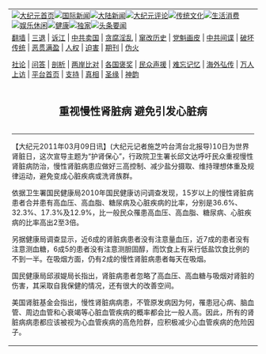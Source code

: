 <a name="1" id="1" target="_blank"></a><span id="1"></span>
<table align=center border="0"><tr><td colspan="2" VALIGN=TOP><a href="https://github.com/19920513/djy/blob/master/gb/nf1351518.md#1"><img src="https://raw.githubusercontent.com/19920513/www/master/t/djy/1.jpg" title="大纪元首页" alt="大纪元首页"></a><a href="https://github.com/19920513/djy/blob/master/gb/n24hr.md#1"><img src="https://raw.githubusercontent.com/19920513/www/master/t/djy/3.jpg" title="国际新闻" alt="国际新闻"></a><a href="https://github.com/19920513/djy/blob/master/gb/nsc413.md#1"><img src="https://raw.githubusercontent.com/19920513/www/master/t/djy/4.jpg" title="大陆新闻" alt="大陆新闻"></a><a href="https://github.com/19920513/djy/blob/master/gb/news392.md#1"><img src="https://raw.githubusercontent.com/19920513/www/master/t/djy/5.jpg" title="大纪元评论" alt="大纪元评论"></a><a href="https://github.com/19920513/djy/blob/master/gb/news2007.md#1"><img src="https://raw.githubusercontent.com/19920513/www/master/t/djy/6.jpg" title="传统文化" alt="传统文化"></a><a href="https://github.com/19920513/djy/blob/master/gb/news2008.md#1"><img src="https://raw.githubusercontent.com/19920513/www/master/t/djy/7.jpg" title="生活消费" alt="生活消费"></a><a href="https://github.com/19920513/djy/blob/master/gb/ncyule.md#1"><img src="https://raw.githubusercontent.com/19920513/www/master/t/djy/8.jpg" title="娱乐休闲" alt="娱乐休闲"></a><a href="https://github.com/19920513/djy/blob/master/gb/nsc1002.md#1"><img src="https://raw.githubusercontent.com/19920513/www/master/t/djy/9.jpg" title="健康" alt="健康"></a><a href="https://github.com/19920513/djy/blob/master/gb/nf6092.md#1"><img src="https://raw.githubusercontent.com/19920513/www/master/t/djy/10a.jpg" title="独家" alt="独家"></a><a href="https://github.com/19920513/djy/blob/master/gb/nf4514.md#1"><img src="https://raw.githubusercontent.com/19920513/www/master/t/djy/12a.jpg" title="头条要闻" alt="头条要闻"></a></td></tr>
<tr><td colspan="2" VALIGN=TOP><a target="_blank" href="https://github.com/19920513/www/blob/master/README.md?zsrh#1">翻墙</a> | <a target="_blank" href="https://github.com/19920513/djy/blob/master/gb/nf5657.md#1">三退</a> | <a target="_blank" href="https://github.com/19920513/djy/blob/master/gb/nf6124.md#1">诉江</a> | <a target="_blank" href="https://github.com/19920513/djy/blob/master/gb/nf1176117.md#1">中共卖国</a> | <a target="_blank" href="https://github.com/19920513/djy/blob/master/gb/nf5773.md#1">贪腐淫乱</a> | <a target="_blank" href="https://github.com/19920513/djy/blob/master/gb/nf1176115.md#1">窜改历史</a> | <a target="_blank" href="https://github.com/19920513/djy/blob/master/gb/nf1176107.md#1">党魁画皮</a> | <a target="_blank" href="https://github.com/19920513/djy/blob/master/gb/nf1320400.md#1">中共间谍</a> | <a target="_blank" href="https://github.com/19920513/djy/blob/master/gb/nf1176114.md#1">破坏传统</a> | <a target="_blank" href="https://github.com/19920513/ntdtv/blob/master/gb/prog447_1.md#1">恶贯满盈</a> | <a target="_blank" href="https://github.com/19920513/djy/blob/master/gb/ncid278.md#1">人权</a> | <a target="_blank" href="https://github.com/19920513/djy/blob/master/gb/nf1176111.md#1">迫害</a> | <a target="_blank" href="https://gitlab.com/szzdlab/mh-qikan/blob/master/README.md#1">期刊</a> | <a target="_blank" href="https://github.com/19920513/djy/blob/master/gb/nf5562.md#1">伪火</a></p><p><a target="_blank" href="https://github.com/19920513/djy/blob/master/gb/9p.md#1">社论</a> | <a target="_blank" href="https://github.com/19920513/djy/blob/master/gb/nf4378.md#1">问答</a> | <a target="_blank" href="https://github.com/19920513/djy/blob/master/gb/nf5792.md#1">剖析</a> | <a target="_blank" href="https://github.com/19920513/djy/blob/master/gb/nf5735.md#1">两岸比对</a> | <a target="_blank" href="https://github.com/19920513/djy/blob/master/gb/nf6119.md#1">各国褒奖</a> | <a target="_blank" href="https://github.com/19920513/djy/blob/master/gb/nf6120.md#1">民众声援</a> | <a target="_blank" href="https://github.com/19920513/djy/blob/master/gb/nf1188594.md#1">难忘记忆</a> | <a target="_blank" href="https://github.com/19920513/djy/blob/master/gb/nf3180.md#1">海外弘传</a> | <a target="_blank" href="https://github.com/19920513/djy/blob/master/gb/nf5410.md#1">万人上访</a> | <a target="_blank" href="https://github.com/19920513/www/blob/master/README.md?zsrh#1">平台首页</a> | <a target="_blank" href="https://github.com/19920513/djy/blob/master/gb/nf4386.md#1">支持</a> | <a target="_blank" href="https://github.com/19920513/djy/blob/master/gb/nf4389.md#1">真相</a> | <a target="_blank" href="https://github.com/19920513/djy/blob/master/gb/nf5790.md#1">圣缘</a> | <a target="_blank" href="https://github.com/19920513/djy/blob/master/gb/nf4786.md#1">神韵</a></td></tr>
<tr><td VALIGN=TOP width="626"><h2 align=center>重视慢性肾脏病 避免引发心脏病</h2>

<h6></h6>
<hr>
<p>【大纪元2011年03月09日讯】(大纪元记者施芝吟台湾台北报导)10日为世界肾脏日，这次宣导主题为“护肾保心”，行政院卫生署长邱文达呼吁民众重视<ahref="https://github.com/19920513/djy/blob/master/gb/tag/%E6%85%A2%E6%80%A7%E8%82%BE%E8%84%8F%E7%97%85.md#1">慢性肾脏病</a>防治，慢性肾脏病患应做好三高控制、减少盐分摄取、维持理想体重及规律运动，避免变成心脏疾病或洗肾族群。</p>
<p>依据卫生署国民健康局2010年国民健康访问调查发现，15岁以上的<ahref="https://github.com/19920513/djy/blob/master/gb/tag/%E6%85%A2%E6%80%A7%E8%82%BE%E8%84%8F%E7%97%85.md#1">慢性肾脏病</a>患者合并患有高血压、高血脂、糖尿病及心脏疾病的比率，分别是36.6%、32.3%、17.3%及12.9%，比一般民众罹患高血压、高血脂、糖尿病、心脏疾病的比率高出2至3倍。</p>
<p>另据健康局调查显示，近6成的肾脏病患者没有注意量血压，近7成的患者没有注意测血糖，6成5的患者没有注意测胆固醇，而饮食上有采行低盐饮食比例的不到一半。在吸烟方面，仍有2成的慢性肾脏病患者每天在吸烟。</p>
<p>国民健康局邱淑媞局长指出，肾脏病患者忽略了高血压、高血糖与吸烟对肾脏的伤害，其采取自我保健的情况，还有很大的改善空间。</p>
<p>美国肾脏基金会指出，慢性肾脏病病患，不管原发病因为何，罹患冠心病、脑血管、周边血管和心衰竭等心脏血管疾病的概率都会比一般人高。因此，所有的肾脏病病患都应该被视为心血管疾病的高危险群，应积极减少心血管疾病的危险因子。<br /><html xmlns:o="urn:schemas-microsoft-com:office:office"xmlns:w="urn:schemas-microsoft-com:office:word"xmlns="http://www.w3.org/TR/REC-html40"><head><meta http-equiv=Content-Type content="text/html; charset=us-ascii"><meta name=ProgId content=Word.Document><meta name=Generator content="Microsoft Word 11"><meta name=Originator content="Microsoft Word 11"><link rel=File-List href="7532C2D.files/filelist.xml"><!--[if gte mso 9]><xml> <o:DocumentProperties><o:Author>safe</o:Author><o:Template>Normal</o:Template><o:Revision>1</o:Revision><o:TotalTime>0</o:TotalTime><o:Created>2011-03-09T12:36:00Z</o:Created><o:Pages>1</o:Pages><o:Words>42</o:Words><o:Characters>246</o:Characters><o:Lines>2</o:Lines><o:Paragraphs>1</o:Paragraphs><o:CharactersWithSpaces>287</o:CharactersWithSpaces><o:Version>11.8122</o:Version> </o:DocumentProperties></xml><![endif]--><!--[if gte mso 9]><xml> <w:WordDocument><w:View>Normal</w:View><w:Zoom>0</w:Zoom><w:SpellingState>Clean</w:SpellingState><w:GrammarState>Clean</w:GrammarState><w:PunctuationKerning/><w:DrawingGridHorizontalSpacing>6 pt</w:DrawingGridHorizontalSpacing><w:DisplayHorizontalDrawingGridEvery>0</w:DisplayHorizontalDrawingGridEvery><w:DisplayVerticalDrawingGridEvery>2</w:DisplayVerticalDrawingGridEvery><w:ValidateAgainstSchemas/><w:SaveIfXMLInvalid>false</w:SaveIfXMLInvalid><w:IgnoreMixedContent>false</w:IgnoreMixedContent><w:AlwaysShowPlaceholderText>false</w:AlwaysShowPlaceholderText><w:Compatibility> <w:SpaceForUL/> <w:BalanceSingleByteDoubleByteWidth/> <w:DoNotLeaveBackslashAlone/> <w:ULTrailSpace/> <w:DoNotExpandShiftReturn/> <w:AdjustLineHeightInTable/> <w:BreakWrappedTables/> <w:SnapToGridInCell/> <w:WrapTextWithPunct/> <w:UseAsianBreakRules/> <w:DontGrowAutofit/> <w:UseFELayout/></w:Compatibility><w:BrowserLevel>MicrosoftInternetExplorer4</w:BrowserLevel> </w:WordDocument></xml><![endif]--><!--[if gte mso 9]><xml> <w:LatentStyles DefLockedState="false" LatentStyleCount="156"> </w:LatentStyles></xml><![endif]--></p>
<style><!-- /* Font Definitions */ @font-face	{font-family:PMingLiU;	panose-1:2 2 3 0 0 0 0 0 0 0;	mso-font-alt:PMingLiU;	mso-font-charset:136;	mso-generic-font-family:roman;	mso-font-pitch:variable;	mso-font-signature:3 137232384 22 0 1048577 0;}@font-face	{font-family:Calibri;	mso-font-alt:Arial;	mso-font-charset:0;	mso-generic-font-family:swiss;	mso-font-pitch:variable;	mso-font-signature:-520092929 1073786111 9 0 415 0;}@font-face	{font-family:PMingLiU;	panose-1:2 2 3 0 0 0 0 0 0 0;	mso-font-charset:136;	mso-generic-font-family:roman;	mso-font-pitch:variable;	mso-font-signature:3 137232384 22 0 1048577 0;} /* Style Definitions */ p.MsoNormal, li.MsoNormal, div.MsoNormal	{mso-style-parent:"";	margin:0cm;	margin-bottom:.0001pt;	mso-pagination:none;	font-size:12.0pt;	mso-bidi-font-size:11.0pt;	font-family:Calibri;	mso-fareast-font-family:PMingLiU;	mso-bidi-font-family:"Times New Roman";	mso-font-kerning:1.0pt;}span.GramE	{mso-style-name:"";	mso-gram-e:yes;} /* Page Definitions */ @page	{mso-page-border-surround-header:no;	mso-page-border-surround-footer:no;}@page Section1	{size:595.3pt 841.9pt;	margin:31.2pt 1.0cm 1.0cm 1.0cm;	mso-header-margin:42.55pt;	mso-footer-margin:49.6pt;	mso-paper-source:0;	layout-grid:18.0pt;}div.Section1	{page:Section1;}--></style>
<p><!--[if gte mso 10]>

<style> /* Style Definitions */ table.MsoNormalTable	{mso-style-name:8868683C51676587;	mso-tstyle-rowband-size:0;	mso-tstyle-colband-size:0;	mso-style-noshow:yes;	mso-style-parent:"";	mso-padding-alt:0cm 5.4pt 0cm 5.4pt;	mso-para-margin:0cm;	mso-para-margin-bottom:.0001pt;	mso-pagination:widow-orphan;	font-size:10.0pt;	font-family:"Times New Roman";	mso-ansi-language:#0400;	mso-fareast-language:#0400;	mso-bidi-language:#0400;}</style>

<![endif]--></head><body lang=ZH-TW style='tab-interval:24.0pt;text-justify-trim:punctuation'></p>
<div class=Section1 style='layout-grid:18.0pt'>
<p class=MsoNormal><span lang=EN-US style='mso-bidi-font-size:12.0pt;font-family:"Times New Roman";mso-bidi-font-weight:bold'><o:p>&nbsp;</o:p></span></p>
<p class=MsoNormal><span lang=EN-US style='mso-bidi-font-size:12.0pt;font-family:"Times New Roman";mso-bidi-font-weight:bold'>15</span><spanstyle='mso-bidi-font-size:12.0pt;font-family:PMingLiU;mso-ascii-font-family:"Times New Roman";mso-bidi-font-weight:bold'>&#27506;&#20197;&#19978;</span><spanstyle='mso-bidi-font-size:12.0pt;font-family:PMingLiU;mso-ascii-font-family:"Times New Roman";mso-font-kerning:0pt'>&#32147;&#37291;&#35703;&#20154;&#21729;&#30906;&#23450;&#24739;&#26377;&#33102;&#33247;&#30149;</span><spanstyle='mso-bidi-font-size:12.0pt;font-family:PMingLiU;mso-ascii-font-family:"Times New Roman"'>&#32773;<span style='mso-bidi-font-weight:bold'>&#21450;&#19968;&#33324;&#27665;&#30526;<spanclass=GramE>&#32633;</span>&#24739;&#30142;&#30149;</span></span><spanstyle='mso-bidi-font-size:12.0pt;font-family:PMingLiU;mso-ascii-font-family:"Times New Roman";mso-font-kerning:0pt'>&#20043;&#24773;&#24418;</span><spanlang=EN-US style='mso-bidi-font-size:12.0pt;font-family:"Times New Roman";mso-font-kerning:0pt'><o:p></o:p></span></p>
<table class=MsoNormalTable border=0 cellspacing=0 cellpadding=0 width=607 style='width:455.2pt;margin-left:1.4pt;border-collapse:collapse;mso-padding-alt: 0cm 1.4pt 0cm 1.4pt'>
<tr style='mso-yfti-irow:0;mso-yfti-firstrow:yes;height:29.4pt'>
<td width=100 nowrap valign=bottom style='width:75.25pt;border:solid windowtext 1.0pt;mso-border-alt:solid windowtext .5pt;mso-border-top-alt:solid windowtext 1.0pt;padding:0cm 1.4pt 0cm 1.4pt;height:29.4pt'>
<p class=MsoNormal align=center style='text-align:center;mso-pagination:widow-orphan'><spanstyle='mso-bidi-font-size:12.0pt;font-family:PMingLiU;mso-ascii-font-family:"Times New Roman";mso-font-kerning:0pt'>&#12288;</span><span lang=EN-USstyle='mso-bidi-font-size:12.0pt;font-family:"Times New Roman";mso-font-kerning:0pt'><o:p></o:p></span></p>
</td>
<td width=27 nowrap valign=bottom style='width:19.95pt;border:solid windowtext 1.0pt;border-left:none;mso-border-left-alt:solid windowtext .5pt;mso-border-alt:solid windowtext .5pt;mso-border-top-alt:solid windowtext 1.0pt;padding:0cm 1.4pt 0cm 1.4pt;height:29.4pt'>
<p class=MsoNormal align=center style='text-align:center;mso-pagination:widow-orphan'><spanstyle='mso-bidi-font-size:12.0pt;font-family:PMingLiU;mso-ascii-font-family:"Times New Roman";mso-font-kerning:0pt'>&#12288;</span><span lang=EN-USstyle='mso-bidi-font-size:12.0pt;font-family:"Times New Roman";mso-font-kerning:0pt'><o:p></o:p></span></p>
</td>
<td width=96 nowrap colspan=2 style='width:72.0pt;border:solid windowtext 1.0pt;border-left:none;mso-border-left-alt:solid windowtext .5pt;mso-border-alt:solid windowtext .5pt;mso-border-top-alt:solid windowtext 1.0pt;padding:0cm 1.4pt 0cm 1.4pt;height:29.4pt'>
<p class=MsoNormal align=center style='text-align:center;mso-pagination:widow-orphan'><spanstyle='mso-bidi-font-size:12.0pt;font-family:PMingLiU;mso-ascii-font-family:"Times New Roman";mso-font-kerning:0pt'>&#39640;&#34880;&#22739;</span><spanlang=EN-US style='mso-bidi-font-size:12.0pt;font-family:"Times New Roman";mso-font-kerning:0pt'><o:p></o:p></span></p>
</td>
<td width=14 nowrap style='width:10.15pt;border:solid windowtext 1.0pt;border-left:none;mso-border-left-alt:solid windowtext .5pt;mso-border-alt:solid windowtext .5pt;mso-border-top-alt:solid windowtext 1.0pt;padding:0cm 1.4pt 0cm 1.4pt;height:29.4pt'>
<p class=MsoNormal style='mso-pagination:widow-orphan'><spanstyle='mso-bidi-font-size:12.0pt;font-family:PMingLiU;mso-ascii-font-family:"Times New Roman";mso-font-kerning:0pt'>&#12288;</span><span lang=EN-USstyle='mso-bidi-font-size:12.0pt;font-family:"Times New Roman";mso-font-kerning:0pt'><o:p></o:p></span></p>
</td>
<td width=106 nowrap colspan=2 style='width:79.85pt;border:solid windowtext 1.0pt;border-left:none;mso-border-left-alt:solid windowtext .5pt;mso-border-alt:solid windowtext .5pt;mso-border-top-alt:solid windowtext 1.0pt;padding:0cm 1.4pt 0cm 1.4pt;height:29.4pt'>
<p class=MsoNormal align=center style='text-align:center;mso-pagination:widow-orphan'><spanstyle='mso-bidi-font-size:12.0pt;font-family:PMingLiU;mso-ascii-font-family:"Times New Roman";mso-font-kerning:0pt'>&#31958;&#23615;&#30149;</span><spanlang=EN-US style='mso-bidi-font-size:12.0pt;font-family:"Times New Roman";mso-font-kerning:0pt'><o:p></o:p></span></p>
</td>
<td width=12 nowrap style='width:9.0pt;border:solid windowtext 1.0pt;border-left:none;mso-border-left-alt:solid windowtext .5pt;mso-border-alt:solid windowtext .5pt;mso-border-top-alt:solid windowtext 1.0pt;padding:0cm 1.4pt 0cm 1.4pt;height:29.4pt'>
<p class=MsoNormal style='mso-pagination:widow-orphan'><spanstyle='mso-bidi-font-size:12.0pt;font-family:PMingLiU;mso-ascii-font-family:"Times New Roman";mso-font-kerning:0pt'>&#12288;</span><span lang=EN-USstyle='mso-bidi-font-size:12.0pt;font-family:"Times New Roman";mso-font-kerning:0pt'><o:p></o:p></span></p>
</td>
<td width=115 nowrap colspan=2 style='width:86.2pt;border:solid windowtext 1.0pt;border-left:none;mso-border-left-alt:solid windowtext .5pt;mso-border-alt:solid windowtext .5pt;mso-border-top-alt:solid windowtext 1.0pt;padding:0cm 1.4pt 0cm 1.4pt;height:29.4pt'>
<p class=MsoNormal align=center style='text-align:center;mso-pagination:widow-orphan'><spanstyle='mso-bidi-font-size:12.0pt;font-family:PMingLiU;mso-ascii-font-family:"Times New Roman";mso-font-kerning:0pt'>&#39640;&#34880;&#33026;</span><spanlang=EN-US style='mso-bidi-font-size:12.0pt;font-family:"Times New Roman";mso-font-kerning:0pt'><o:p></o:p></span></p>
</td>
<td width=5 nowrap style='width:3.8pt;border:solid windowtext 1.0pt;border-left:none;mso-border-left-alt:solid windowtext .5pt;mso-border-alt:solid windowtext .5pt;mso-border-top-alt:solid windowtext 1.0pt;padding:0cm 1.4pt 0cm 1.4pt;height:29.4pt'>
<p class=MsoNormal style='mso-pagination:widow-orphan'><spanstyle='mso-bidi-font-size:12.0pt;font-family:PMingLiU;mso-ascii-font-family:"Times New Roman";mso-font-kerning:0pt'>&#12288;</span><span lang=EN-USstyle='mso-bidi-font-size:12.0pt;font-family:"Times New Roman";mso-font-kerning:0pt'><o:p></o:p></span></p>
</td>
<td width=132 nowrap colspan=2 style='width:99.0pt;border:solid windowtext 1.0pt;border-left:none;mso-border-left-alt:solid windowtext .5pt;mso-border-alt:solid windowtext .5pt;mso-border-top-alt:solid windowtext 1.0pt;padding:0cm 1.4pt 0cm 1.4pt;height:29.4pt'>
<p class=MsoNormal align=center style='text-align:center;mso-pagination:widow-orphan'><spanstyle='mso-bidi-font-size:12.0pt;font-family:PMingLiU;mso-ascii-font-family:"Times New Roman";mso-font-kerning:0pt'>&#24515;&#33247;&#30142;&#30149;</span><spanlang=EN-US style='mso-bidi-font-size:12.0pt;font-family:"Times New Roman";mso-font-kerning:0pt'><o:p></o:p></span></p>
</td>
</tr>
<tr style='mso-yfti-irow:1;height:25.4pt'>
<td width=100 nowrap style='width:75.25pt;border:solid windowtext 1.0pt;border-top:none;mso-border-top-alt:solid windowtext .5pt;mso-border-alt:solid windowtext .5pt;padding:0cm 1.4pt 0cm 1.4pt;height:25.4pt'>
<p class=MsoNormal style='mso-pagination:widow-orphan'><spanstyle='mso-bidi-font-size:12.0pt;font-family:PMingLiU;mso-ascii-font-family:"Times New Roman";mso-font-kerning:0pt'>&#12288;</span><span lang=EN-USstyle='mso-bidi-font-size:12.0pt;font-family:"Times New Roman";mso-font-kerning:0pt'><o:p></o:p></span></p>
</td>
<td width=27 nowrap valign=bottom style='width:19.95pt;border-top:none;border-left:none;border-bottom:solid windowtext 1.0pt;border-right:solid windowtext 1.0pt;mso-border-top-alt:solid windowtext .5pt;mso-border-left-alt:solid windowtext .5pt;mso-border-alt:solid windowtext .5pt;padding:0cm 1.4pt 0cm 1.4pt;height:25.4pt'>
<p class=MsoNormal align=center style='text-align:center;mso-pagination:widow-orphan'><spanstyle='mso-bidi-font-size:12.0pt;font-family:PMingLiU;mso-ascii-font-family:"Times New Roman";mso-font-kerning:0pt'>&#12288;</span><span lang=EN-USstyle='mso-bidi-font-size:12.0pt;font-family:"Times New Roman";mso-font-kerning:0pt'><o:p></o:p></span></p>
</td>
<td width=48 style='width:36.0pt;border-top:none;border-left:none;border-bottom:solid windowtext 1.0pt;border-right:solid windowtext 1.0pt;mso-border-top-alt:solid windowtext .5pt;mso-border-left-alt:solid windowtext .5pt;mso-border-alt:solid windowtext .5pt;padding:0cm 1.4pt 0cm 1.4pt;height:25.4pt'>
<p class=MsoNormal align=center style='text-align:center;mso-pagination:widow-orphan'><spanstyle='mso-bidi-font-size:12.0pt;font-family:PMingLiU;mso-ascii-font-family:"Times New Roman";mso-font-kerning:0pt'>&#27794;&#26377;</span><spanlang=EN-US style='mso-bidi-font-size:12.0pt;font-family:"Times New Roman";mso-font-kerning:0pt'> (%)<o:p></o:p></span></p>
</td>
<td width=48 style='width:36.0pt;border-top:none;border-left:none;border-bottom:solid windowtext 1.0pt;border-right:solid windowtext 1.0pt;mso-border-top-alt:solid windowtext .5pt;mso-border-left-alt:solid windowtext .5pt;mso-border-alt:solid windowtext .5pt;padding:0cm 1.4pt 0cm 1.4pt;height:25.4pt'>
<p class=MsoNormal align=center style='text-align:center;mso-pagination:widow-orphan'><spanstyle='mso-bidi-font-size:12.0pt;font-family:PMingLiU;mso-ascii-font-family:"Times New Roman";mso-font-kerning:0pt'>&#26377;</span><span lang=EN-USstyle='mso-bidi-font-size:12.0pt;font-family:"Times New Roman";mso-font-kerning:0pt'> (%)<o:p></o:p></span></p>
</td>
<td width=14 style='width:10.15pt;border-top:none;border-left:none;border-bottom:solid windowtext 1.0pt;border-right:solid windowtext 1.0pt;mso-border-top-alt:solid windowtext .5pt;mso-border-left-alt:solid windowtext .5pt;mso-border-alt:solid windowtext .5pt;padding:0cm 1.4pt 0cm 1.4pt;height:25.4pt'>
<p class=MsoNormal align=center style='text-align:center;mso-pagination:widow-orphan'><spanlang=EN-US style='mso-bidi-font-size:12.0pt;font-family:"Times New Roman";mso-font-kerning:0pt'><o:p>&nbsp;</o:p></span></p>
</td>
<td width=58 style='width:43.85pt;border-top:none;border-left:none;border-bottom:solid windowtext 1.0pt;border-right:solid windowtext 1.0pt;mso-border-top-alt:solid windowtext .5pt;mso-border-left-alt:solid windowtext .5pt;mso-border-alt:solid windowtext .5pt;padding:0cm 1.4pt 0cm 1.4pt;height:25.4pt'>
<p class=MsoNormal align=center style='text-align:center;mso-pagination:widow-orphan'><spanstyle='mso-bidi-font-size:12.0pt;font-family:PMingLiU;mso-ascii-font-family:"Times New Roman";mso-font-kerning:0pt'>&#27794;&#26377;</span><spanlang=EN-US style='mso-bidi-font-size:12.0pt;font-family:"Times New Roman";mso-font-kerning:0pt'> (%)<o:p></o:p></span></p>
</td>
<td width=48 style='width:36.0pt;border-top:none;border-left:none;border-bottom:solid windowtext 1.0pt;border-right:solid windowtext 1.0pt;mso-border-top-alt:solid windowtext .5pt;mso-border-left-alt:solid windowtext .5pt;mso-border-alt:solid windowtext .5pt;padding:0cm 1.4pt 0cm 1.4pt;height:25.4pt'>
<p class=MsoNormal align=center style='text-align:center;mso-pagination:widow-orphan'><spanstyle='mso-bidi-font-size:12.0pt;font-family:PMingLiU;mso-ascii-font-family:"Times New Roman";mso-font-kerning:0pt'>&#26377;</span><span lang=EN-USstyle='mso-bidi-font-size:12.0pt;font-family:"Times New Roman";mso-font-kerning:0pt'> (%)<o:p></o:p></span></p>
</td>
<td width=12 nowrap style='width:9.0pt;border:none;border-right:solid windowtext 1.0pt;mso-border-top-alt:solid windowtext .5pt;mso-border-left-alt:solid windowtext .5pt;mso-border-top-alt:solid windowtext .5pt;mso-border-left-alt:solid windowtext .5pt;mso-border-right-alt:solid windowtext .5pt;padding:0cm 1.4pt 0cm 1.4pt;height:25.4pt'>
<p class=MsoNormal align=center style='text-align:center;mso-pagination:widow-orphan'><spanlang=EN-US style='mso-bidi-font-size:12.0pt;font-family:"Times New Roman";mso-font-kerning:0pt'><o:p>&nbsp;</o:p></span></p>
</td>
<td width=60 style='width:45.0pt;border-top:none;border-left:none;border-bottom:solid windowtext 1.0pt;border-right:solid windowtext 1.0pt;mso-border-top-alt:solid windowtext .5pt;mso-border-left-alt:solid windowtext .5pt;mso-border-alt:solid windowtext .5pt;padding:0cm 1.4pt 0cm 1.4pt;height:25.4pt'>
<p class=MsoNormal align=center style='text-align:center;mso-pagination:widow-orphan'><spanstyle='mso-bidi-font-size:12.0pt;font-family:PMingLiU;mso-ascii-font-family:"Times New Roman";mso-font-kerning:0pt'>&#27794;&#26377;</span><spanlang=EN-US style='mso-bidi-font-size:12.0pt;font-family:"Times New Roman";mso-font-kerning:0pt'> (%)<o:p></o:p></span></p>
</td>
<td width=55 style='width:41.2pt;border-top:none;border-left:none;border-bottom:solid windowtext 1.0pt;border-right:solid windowtext 1.0pt;mso-border-top-alt:solid windowtext .5pt;mso-border-left-alt:solid windowtext .5pt;mso-border-alt:solid windowtext .5pt;padding:0cm 1.4pt 0cm 1.4pt;height:25.4pt'>
<p class=MsoNormal align=center style='text-align:center;mso-pagination:widow-orphan'><spanstyle='mso-bidi-font-size:12.0pt;font-family:PMingLiU;mso-ascii-font-family:"Times New Roman";mso-font-kerning:0pt'>&#26377;</span><span lang=EN-USstyle='mso-bidi-font-size:12.0pt;font-family:"Times New Roman";mso-font-kerning:0pt'> <o:p></o:p></span></p>
<p class=MsoNormal align=center style='text-align:center;mso-pagination:widow-orphan'><spanlang=EN-US style='mso-bidi-font-size:12.0pt;font-family:"Times New Roman";mso-font-kerning:0pt'>(%)<o:p></o:p></span></p>
</td>
<td width=5 nowrap style='width:3.8pt;border-top:none;border-left:none;border-bottom:solid windowtext 1.0pt;border-right:solid windowtext 1.0pt;mso-border-top-alt:solid windowtext .5pt;mso-border-left-alt:solid windowtext .5pt;mso-border-alt:solid windowtext .5pt;padding:0cm 1.4pt 0cm 1.4pt;height:25.4pt'>
<p class=MsoNormal align=center style='text-align:center;mso-pagination:widow-orphan'><spanlang=EN-US style='mso-bidi-font-size:12.0pt;font-family:"Times New Roman";mso-font-kerning:0pt'><o:p>&nbsp;</o:p></span></p>
</td>
<td width=60 style='width:45.0pt;border-top:none;border-left:none;border-bottom:solid windowtext 1.0pt;border-right:solid windowtext 1.0pt;mso-border-top-alt:solid windowtext .5pt;mso-border-left-alt:solid windowtext .5pt;mso-border-alt:solid windowtext .5pt;padding:0cm 1.4pt 0cm 1.4pt;height:25.4pt'>
<p class=MsoNormal align=center style='text-align:center;mso-pagination:widow-orphan'><spanstyle='mso-bidi-font-size:12.0pt;font-family:PMingLiU;mso-ascii-font-family:"Times New Roman";mso-font-kerning:0pt'>&#27794;&#26377;</span><spanlang=EN-US style='mso-bidi-font-size:12.0pt;font-family:"Times New Roman";mso-font-kerning:0pt'> (%)<o:p></o:p></span></p>
</td>
<td width=72 style='width:54.0pt;border-top:none;border-left:none;border-bottom:solid windowtext 1.0pt;border-right:solid windowtext 1.0pt;mso-border-top-alt:solid windowtext .5pt;mso-border-left-alt:solid windowtext .5pt;mso-border-alt:solid windowtext .5pt;padding:0cm 1.4pt 0cm 1.4pt;height:25.4pt'>
<p class=MsoNormal align=center style='text-align:center;mso-pagination:widow-orphan'><spanstyle='mso-bidi-font-size:12.0pt;font-family:PMingLiU;mso-ascii-font-family:"Times New Roman";mso-font-kerning:0pt'>&#26377;</span><span lang=EN-USstyle='mso-bidi-font-size:12.0pt;font-family:"Times New Roman";mso-font-kerning:0pt'><o:p></o:p></span></p>
<p class=MsoNormal align=center style='text-align:center;mso-pagination:widow-orphan'><spanlang=EN-US style='mso-bidi-font-size:12.0pt;font-family:"Times New Roman";mso-font-kerning:0pt'>(%)<o:p></o:p></span></p>
</td>
</tr>
<tr style='mso-yfti-irow:2;height:12.7pt'>
<td width=100 nowrap style='width:75.25pt;border:solid windowtext 1.0pt;border-top:none;mso-border-left-alt:solid windowtext .5pt;mso-border-bottom-alt:solid windowtext .5pt;mso-border-right-alt:solid windowtext .5pt;padding:0cm 1.4pt 0cm 1.4pt;height:12.7pt'>
<p class=MsoNormal style='mso-pagination:widow-orphan'><span lang=EN-USstyle='mso-bidi-font-size:12.0pt;font-family:"Times New Roman";mso-font-kerning:0pt;mso-bidi-font-weight:bold'>CKD</span><span style='mso-bidi-font-size:12.0pt;font-family:PMingLiU;mso-ascii-font-family:"Times New Roman";mso-font-kerning:0pt;mso-bidi-font-weight:bold'>&#24739;&#32773;&#65288;</span><spanlang=EN-US style='mso-bidi-font-size:12.0pt;font-family:"Times New Roman";mso-font-kerning:0pt;mso-bidi-font-weight:bold'>N=870</span><spanstyle='mso-bidi-font-size:12.0pt;font-family:PMingLiU;mso-ascii-font-family:"Times New Roman";mso-font-kerning:0pt;mso-bidi-font-weight:bold'>&#65289;</span><spanlang=EN-US style='mso-bidi-font-size:12.0pt;font-family:"Times New Roman";mso-font-kerning:0pt;mso-bidi-font-weight:bold'><o:p></o:p></span></p>
</td>
<td width=27 nowrap valign=bottom style='width:19.95pt;border-top:none;border-left:none;border-bottom:solid windowtext 1.0pt;border-right:solid windowtext 1.0pt;mso-border-left-alt:solid windowtext .5pt;mso-border-left-alt:solid windowtext .5pt;mso-border-bottom-alt:solid windowtext .5pt;mso-border-right-alt:solid windowtext .5pt;padding:0cm 1.4pt 0cm 1.4pt;height:12.7pt'>
<p class=MsoNormal align=right style='text-align:right;text-indent:12.0pt;mso-char-indent-count:1.0;mso-pagination:widow-orphan'><span lang=EN-USstyle='mso-bidi-font-size:12.0pt;font-family:"Times New Roman";mso-font-kerning:0pt'><o:p>&nbsp;</o:p></span></p>
</td>
<td width=48 valign=top style='width:36.0pt;border-top:none;border-left:none;border-bottom:solid windowtext 1.0pt;border-right:solid windowtext 1.0pt;mso-border-left-alt:solid windowtext .5pt;mso-border-left-alt:solid windowtext .5pt;mso-border-bottom-alt:solid windowtext .5pt;mso-border-right-alt:solid windowtext .5pt;padding:0cm 1.4pt 0cm 1.4pt;height:12.7pt'>
<p class=MsoNormal align=right style='text-align:right;text-indent:12.0pt;mso-char-indent-count:1.0;mso-pagination:widow-orphan'><span lang=EN-USstyle='mso-bidi-font-size:12.0pt;font-family:"Times New Roman";mso-font-kerning:0pt'>63.4 <o:p></o:p></span></p>
</td>
<td width=48 valign=top style='width:36.0pt;border-top:none;border-left:none;border-bottom:solid windowtext 1.0pt;border-right:solid windowtext 1.0pt;mso-border-left-alt:solid windowtext .5pt;mso-border-left-alt:solid windowtext .5pt;mso-border-bottom-alt:solid windowtext .5pt;mso-border-right-alt:solid windowtext .5pt;padding:0cm 1.4pt 0cm 1.4pt;height:12.7pt'>
<p class=MsoNormal align=right style='text-align:right;text-indent:12.0pt;mso-char-indent-count:1.0;mso-pagination:widow-orphan'><span lang=EN-USstyle='mso-bidi-font-size:12.0pt;font-family:"Times New Roman";mso-font-kerning:0pt'>36.6 <o:p></o:p></span></p>
</td>
<td width=14 valign=top style='width:10.15pt;border-top:none;border-left:none;border-bottom:solid windowtext 1.0pt;border-right:solid windowtext 1.0pt;mso-border-left-alt:solid windowtext .5pt;mso-border-left-alt:solid windowtext .5pt;mso-border-bottom-alt:solid windowtext .5pt;mso-border-right-alt:solid windowtext .5pt;padding:0cm 1.4pt 0cm 1.4pt;height:12.7pt'>
<p class=MsoNormal align=right style='text-align:right;text-indent:12.0pt;mso-char-indent-count:1.0;mso-pagination:widow-orphan'><span lang=EN-USstyle='mso-bidi-font-size:12.0pt;font-family:"Times New Roman";mso-font-kerning:0pt'><o:p>&nbsp;</o:p></span></p>
</td>
<td width=58 valign=top style='width:43.85pt;border-top:none;border-left:none;border-bottom:solid windowtext 1.0pt;border-right:solid windowtext 1.0pt;mso-border-left-alt:solid windowtext .5pt;mso-border-left-alt:solid windowtext .5pt;mso-border-bottom-alt:solid windowtext .5pt;mso-border-right-alt:solid windowtext .5pt;padding:0cm 1.4pt 0cm 1.4pt;height:12.7pt'>
<p class=MsoNormal align=right style='text-align:right;text-indent:12.0pt;mso-char-indent-count:1.0;mso-pagination:widow-orphan'><span lang=EN-USstyle='mso-bidi-font-size:12.0pt;font-family:"Times New Roman";mso-font-kerning:0pt'>82.7 <o:p></o:p></span></p>
</td>
<td width=48 valign=top style='width:36.0pt;border-top:none;border-left:none;border-bottom:solid windowtext 1.0pt;border-right:solid windowtext 1.0pt;mso-border-left-alt:solid windowtext .5pt;mso-border-left-alt:solid windowtext .5pt;mso-border-bottom-alt:solid windowtext .5pt;mso-border-right-alt:solid windowtext .5pt;padding:0cm 1.4pt 0cm 1.4pt;height:12.7pt'>
<p class=MsoNormal align=right style='text-align:right;text-indent:12.0pt;mso-char-indent-count:1.0;mso-pagination:widow-orphan'><span lang=EN-USstyle='mso-bidi-font-size:12.0pt;font-family:"Times New Roman";mso-font-kerning:0pt'>17.3 <o:p></o:p></span></p>
</td>
<td width=12 nowrap style='width:9.0pt;border-top:none;border-left:none;border-bottom:solid windowtext 1.0pt;border-right:solid windowtext 1.0pt;mso-border-left-alt:solid windowtext .5pt;mso-border-left-alt:solid windowtext .5pt;mso-border-bottom-alt:solid windowtext .5pt;mso-border-right-alt:solid windowtext .5pt;padding:0cm 1.4pt 0cm 1.4pt;height:12.7pt'>
<p class=MsoNormal style='mso-pagination:widow-orphan'><span lang=EN-USstyle='mso-bidi-font-size:12.0pt;font-family:"Times New Roman";mso-font-kerning:0pt'><o:p>&nbsp;</o:p></span></p>
</td>
<td width=60 valign=top style='width:45.0pt;border-top:none;border-left:none;border-bottom:solid windowtext 1.0pt;border-right:solid windowtext 1.0pt;mso-border-left-alt:solid windowtext .5pt;mso-border-left-alt:solid windowtext .5pt;mso-border-bottom-alt:solid windowtext .5pt;mso-border-right-alt:solid windowtext .5pt;padding:0cm 1.4pt 0cm 1.4pt;height:12.7pt'>
<p class=MsoNormal align=right style='text-align:right;text-indent:12.0pt;mso-char-indent-count:1.0;mso-pagination:widow-orphan'><span lang=EN-USstyle='mso-bidi-font-size:12.0pt;font-family:"Times New Roman";mso-font-kerning:0pt'>67.7 <o:p></o:p></span></p>
</td>
<td width=55 valign=top style='width:41.2pt;border-top:none;border-left:none;border-bottom:solid windowtext 1.0pt;border-right:solid windowtext 1.0pt;mso-border-left-alt:solid windowtext .5pt;mso-border-left-alt:solid windowtext .5pt;mso-border-bottom-alt:solid windowtext .5pt;mso-border-right-alt:solid windowtext .5pt;padding:0cm 1.4pt 0cm 1.4pt;height:12.7pt'>
<p class=MsoNormal align=right style='text-align:right;text-indent:12.0pt;mso-char-indent-count:1.0;mso-pagination:widow-orphan'><span lang=EN-USstyle='mso-bidi-font-size:12.0pt;font-family:"Times New Roman";mso-font-kerning:0pt'>32.3 <o:p></o:p></span></p>
</td>
<td width=5 valign=top style='width:3.8pt;border-top:none;border-left:none;border-bottom:solid windowtext 1.0pt;border-right:solid windowtext 1.0pt;mso-border-left-alt:solid windowtext .5pt;mso-border-left-alt:solid windowtext .5pt;mso-border-bottom-alt:solid windowtext .5pt;mso-border-right-alt:solid windowtext .5pt;padding:0cm 1.4pt 0cm 1.4pt;height:12.7pt'>
<p class=MsoNormal align=right style='text-align:right;text-indent:12.0pt;mso-char-indent-count:1.0;mso-pagination:widow-orphan'><span lang=EN-USstyle='mso-bidi-font-size:12.0pt;font-family:"Times New Roman";mso-font-kerning:0pt'><o:p>&nbsp;</o:p></span></p>
</td>
<td width=60 valign=top style='width:45.0pt;border-top:none;border-left:none;border-bottom:solid windowtext 1.0pt;border-right:solid windowtext 1.0pt;mso-border-left-alt:solid windowtext .5pt;mso-border-left-alt:solid windowtext .5pt;mso-border-bottom-alt:solid windowtext .5pt;mso-border-right-alt:solid windowtext .5pt;padding:0cm 1.4pt 0cm 1.4pt;height:12.7pt'>
<p class=MsoNormal align=right style='text-align:right;text-indent:12.0pt;mso-char-indent-count:1.0;mso-pagination:widow-orphan'><span lang=EN-USstyle='mso-bidi-font-size:12.0pt;font-family:"Times New Roman";mso-font-kerning:0pt'>87.1 <o:p></o:p></span></p>
</td>
<td width=72 valign=top style='width:54.0pt;border-top:none;border-left:none;border-bottom:solid windowtext 1.0pt;border-right:solid windowtext 1.0pt;mso-border-left-alt:solid windowtext .5pt;mso-border-left-alt:solid windowtext .5pt;mso-border-bottom-alt:solid windowtext .5pt;mso-border-right-alt:solid windowtext .5pt;padding:0cm 1.4pt 0cm 1.4pt;height:12.7pt'>
<p class=MsoNormal align=right style='text-align:right;text-indent:12.0pt;mso-char-indent-count:1.0;mso-pagination:widow-orphan'><span lang=EN-USstyle='mso-bidi-font-size:12.0pt;font-family:"Times New Roman";mso-font-kerning:0pt'>12.9 <o:p></o:p></span></p>
</td>
</tr>
<tr style='mso-yfti-irow:3;mso-yfti-lastrow:yes;height:12.7pt'>
<td width=100 nowrap style='width:75.25pt;border:solid windowtext 1.0pt;border-top:none;mso-border-top-alt:solid windowtext .5pt;mso-border-alt:solid windowtext .5pt;padding:0cm 1.4pt 0cm 1.4pt;height:12.7pt'>
<p class=MsoNormal style='mso-pagination:widow-orphan'><spanstyle='mso-bidi-font-size:12.0pt;font-family:PMingLiU;mso-ascii-font-family:"Times New Roman";mso-font-kerning:0pt;mso-bidi-font-weight:bold'>&#19968;&#33324;&#27665;&#30526;&#65288;</span><spanlang=EN-US style='mso-bidi-font-size:12.0pt;font-family:"Times New Roman";mso-font-kerning:0pt;mso-bidi-font-weight:bold'>N=20,921</span><spanstyle='mso-bidi-font-size:12.0pt;font-family:PMingLiU;mso-ascii-font-family:"Times New Roman";mso-font-kerning:0pt;mso-bidi-font-weight:bold'>&#65289;</span><spanlang=EN-US style='mso-bidi-font-size:12.0pt;font-family:"Times New Roman";mso-font-kerning:0pt;mso-bidi-font-weight:bold'><o:p></o:p></span></p>
</td>
<td width=27 nowrap valign=bottom style='width:19.95pt;border-top:none;border-left:none;border-bottom:solid windowtext 1.0pt;border-right:solid windowtext 1.0pt;mso-border-top-alt:solid windowtext .5pt;mso-border-left-alt:solid windowtext .5pt;mso-border-alt:solid windowtext .5pt;padding:0cm 1.4pt 0cm 1.4pt;height:12.7pt'>
<p class=MsoNormal align=right style='text-align:right;text-indent:12.0pt;mso-char-indent-count:1.0;mso-pagination:widow-orphan'><span lang=EN-USstyle='mso-bidi-font-size:12.0pt;font-family:"Times New Roman";mso-font-kerning:0pt'><o:p>&nbsp;</o:p></span></p>
</td>
<td width=48 valign=top style='width:36.0pt;border-top:none;border-left:none;border-bottom:solid windowtext 1.0pt;border-right:solid windowtext 1.0pt;mso-border-top-alt:solid windowtext .5pt;mso-border-left-alt:solid windowtext .5pt;mso-border-alt:solid windowtext .5pt;padding:0cm 1.4pt 0cm 1.4pt;height:12.7pt'>
<p class=MsoNormal align=right style='text-align:right;text-indent:12.0pt;mso-char-indent-count:1.0;mso-pagination:widow-orphan'><span lang=EN-USstyle='mso-bidi-font-size:12.0pt;font-family:"Times New Roman";mso-font-kerning:0pt'>85<o:p></o:p></span></p>
</td>
<td width=48 valign=top style='width:36.0pt;border-top:none;border-left:none;border-bottom:solid windowtext 1.0pt;border-right:solid windowtext 1.0pt;mso-border-top-alt:solid windowtext .5pt;mso-border-left-alt:solid windowtext .5pt;mso-border-alt:solid windowtext .5pt;padding:0cm 1.4pt 0cm 1.4pt;height:12.7pt'>
<p class=MsoNormal align=right style='text-align:right;text-indent:12.0pt;mso-char-indent-count:1.0;mso-pagination:widow-orphan'><span lang=EN-USstyle='mso-bidi-font-size:12.0pt;font-family:"Times New Roman";mso-font-kerning:0pt'>15.0<o:p></o:p></span></p>
</td>
<td width=14 valign=top style='width:10.15pt;border-top:none;border-left:none;border-bottom:solid windowtext 1.0pt;border-right:solid windowtext 1.0pt;mso-border-top-alt:solid windowtext .5pt;mso-border-left-alt:solid windowtext .5pt;mso-border-alt:solid windowtext .5pt;padding:0cm 1.4pt 0cm 1.4pt;height:12.7pt'>
<p class=MsoNormal align=right style='text-align:right;text-indent:12.0pt;mso-char-indent-count:1.0;mso-pagination:widow-orphan'><span lang=EN-USstyle='mso-bidi-font-size:12.0pt;font-family:"Times New Roman";mso-font-kerning:0pt'><o:p>&nbsp;</o:p></span></p>
</td>
<td width=58 valign=top style='width:43.85pt;border-top:none;border-left:none;border-bottom:solid windowtext 1.0pt;border-right:solid windowtext 1.0pt;mso-border-top-alt:solid windowtext .5pt;mso-border-left-alt:solid windowtext .5pt;mso-border-alt:solid windowtext .5pt;padding:0cm 1.4pt 0cm 1.4pt;height:12.7pt'>
<p class=MsoNormal align=right style='text-align:right;text-indent:12.0pt;mso-char-indent-count:1.0;mso-pagination:widow-orphan'><span lang=EN-USstyle='mso-bidi-font-size:12.0pt;font-family:"Times New Roman";mso-font-kerning:0pt'>94.2<o:p></o:p></span></p>
</td>
<td width=48 valign=top style='width:36.0pt;border-top:none;border-left:none;border-bottom:solid windowtext 1.0pt;border-right:solid windowtext 1.0pt;mso-border-top-alt:solid windowtext .5pt;mso-border-left-alt:solid windowtext .5pt;mso-border-alt:solid windowtext .5pt;padding:0cm 1.4pt 0cm 1.4pt;height:12.7pt'>
<p class=MsoNormal align=right style='text-align:right;text-indent:12.0pt;mso-char-indent-count:1.0;mso-pagination:widow-orphan'><span lang=EN-USstyle='mso-bidi-font-size:12.0pt;font-family:"Times New Roman";mso-font-kerning:0pt'>5.8<o:p></o:p></span></p>
</td>
<td width=12 nowrap style='width:9.0pt;border-top:none;border-left:none;border-bottom:solid windowtext 1.0pt;border-right:solid windowtext 1.0pt;mso-border-top-alt:solid windowtext .5pt;mso-border-left-alt:solid windowtext .5pt;mso-border-alt:solid windowtext .5pt;padding:0cm 1.4pt 0cm 1.4pt;height:12.7pt'>
<p class=MsoNormal style='mso-pagination:widow-orphan'><span lang=EN-USstyle='mso-bidi-font-size:12.0pt;font-family:"Times New Roman";mso-font-kerning:0pt'><o:p>&nbsp;</o:p></span></p>
</td>
<td width=60 valign=top style='width:45.0pt;border-top:none;border-left:none;border-bottom:solid windowtext 1.0pt;border-right:solid windowtext 1.0pt;mso-border-top-alt:solid windowtext .5pt;mso-border-left-alt:solid windowtext .5pt;mso-border-alt:solid windowtext .5pt;padding:0cm 1.4pt 0cm 1.4pt;height:12.7pt'>
<p class=MsoNormal align=right style='text-align:right;text-indent:12.0pt;mso-char-indent-count:1.0;mso-pagination:widow-orphan'><span lang=EN-USstyle='mso-bidi-font-size:12.0pt;font-family:"Times New Roman";mso-font-kerning:0pt'>84.4<o:p></o:p></span></p>
</td>
<td width=55 valign=top style='width:41.2pt;border-top:none;border-left:none;border-bottom:solid windowtext 1.0pt;border-right:solid windowtext 1.0pt;mso-border-top-alt:solid windowtext .5pt;mso-border-left-alt:solid windowtext .5pt;mso-border-alt:solid windowtext .5pt;padding:0cm 1.4pt 0cm 1.4pt;height:12.7pt'>
<p class=MsoNormal align=right style='text-align:right;text-indent:12.0pt;mso-char-indent-count:1.0;mso-pagination:widow-orphan'><span lang=EN-USstyle='mso-bidi-font-size:12.0pt;font-family:"Times New Roman";mso-font-kerning:0pt'>15.6<o:p></o:p></span></p>
</td>
<td width=5 valign=top style='width:3.8pt;border-top:none;border-left:none;border-bottom:solid windowtext 1.0pt;border-right:solid windowtext 1.0pt;mso-border-top-alt:solid windowtext .5pt;mso-border-left-alt:solid windowtext .5pt;mso-border-alt:solid windowtext .5pt;padding:0cm 1.4pt 0cm 1.4pt;height:12.7pt'>
<p class=MsoNormal align=right style='text-align:right;text-indent:12.0pt;mso-char-indent-count:1.0;mso-pagination:widow-orphan'><span lang=EN-USstyle='mso-bidi-font-size:12.0pt;font-family:"Times New Roman";mso-font-kerning:0pt'><o:p>&nbsp;</o:p></span></p>
</td>
<td width=60 valign=top style='width:45.0pt;border-top:none;border-left:none;border-bottom:solid windowtext 1.0pt;border-right:solid windowtext 1.0pt;mso-border-top-alt:solid windowtext .5pt;mso-border-left-alt:solid windowtext .5pt;mso-border-alt:solid windowtext .5pt;padding:0cm 1.4pt 0cm 1.4pt;height:12.7pt'>
<p class=MsoNormal align=right style='text-align:right;text-indent:12.0pt;mso-char-indent-count:1.0;mso-pagination:widow-orphan'><span lang=EN-USstyle='mso-bidi-font-size:12.0pt;font-family:"Times New Roman";mso-font-kerning:0pt'>95.4<o:p></o:p></span></p>
</td>
<td width=72 valign=top style='width:54.0pt;border-top:none;border-left:none;border-bottom:solid windowtext 1.0pt;border-right:solid windowtext 1.0pt;mso-border-top-alt:solid windowtext .5pt;mso-border-left-alt:solid windowtext .5pt;mso-border-alt:solid windowtext .5pt;padding:0cm 1.4pt 0cm 1.4pt;height:12.7pt'>
<p class=MsoNormal align=right style='text-align:right;text-indent:12.0pt;mso-char-indent-count:1.0;mso-pagination:widow-orphan'><span lang=EN-USstyle='mso-bidi-font-size:12.0pt;font-family:"Times New Roman";mso-font-kerning:0pt'>4.6<o:p></o:p></span></p>
</td>
</tr>
</table>
<p class=MsoNormal><span style='mso-bidi-font-size:12.0pt;font-family:PMingLiU;mso-ascii-font-family:"Times New Roman";mso-bidi-font-weight:bold'>&#30334;&#20998;&#27604;&#32147;&#21152;&#27402;&#20540;&#34389;&#29702;&#65292;&#20855;&#20840;&#22283;&#20195;&#34920;&#24615;</span><spanlang=EN-US style='mso-bidi-font-size:12.0pt;font-family:"Times New Roman";mso-bidi-font-weight:bold'><spanstyle='mso-spacerun:yes'>&nbsp;&nbsp;&nbsp;&nbsp;&nbsp;&nbsp;&nbsp;&nbsp;&nbsp;&nbsp;&nbsp;&nbsp;&nbsp;&nbsp;&nbsp;</span></span><span style='mso-bidi-font-size:12.0pt;font-family:PMingLiU;mso-ascii-font-family:"Times New Roman";mso-bidi-font-weight:bold'>&#36039;&#26009;&#20358;&#28304;&#65306;&#34907;&#29983;&#32626;&#22283;&#20581;&#23616;</span><spanlang=EN-US style='mso-bidi-font-size:12.0pt;font-family:"Times New Roman";mso-bidi-font-weight:bold'><o:p></o:p></span></p>
<p class=MsoNormal><span lang=EN-US><o:p>&nbsp;</o:p></span></p>
</div>
<p></body></html></p>

<hr>


<strong>相关新闻：</strong>
<li><a href="https://github.com/19920513/djy/blob/master/gb/7/2/14/n1623200.md#1">慢性肾脏病的病人能避免洗肾吗?</a></li>
<li><a href="https://github.com/19920513/djy/blob/master/gb/7/3/9/n1641142.md#1">嘉基重视慢性肾脏病的推广防治</a></li>
<li><a href="https://github.com/19920513/djy/blob/master/gb/7/3/10/n1641762.md#1">慢性肾脏病悄悄“靠近”儿童</a></li>
<li><a href="https://github.com/19920513/djy/blob/master/gb/8/9/12/n2261031.md#1">止痛药与慢性肾脏病</a></li>
<li><a href="https://github.com/19920513/djy/blob/master/gb/9/1/9/n2391004.md#1">浅谈慢性肾脏病</a></li>
<li><a href="https://github.com/19920513/djy/blob/master/gb/9/3/13/n2461305.md#1">民众有泡泡尿 医师：当心是慢性肾脏病前兆</a></li>
<li><a href="https://github.com/19920513/djy/blob/master/gb/9/8/15/n2625172.md#1">日新流感死亡首例   57岁慢性肾脏病患</a></li>
<li><a href="https://github.com/19920513/djy/blob/master/gb/9/9/24/n2667185.md#1">台调查：三高为慢性肾脏病高危险群&nbsp;</a></li>
<li><a href="https://github.com/19920513/djy/blob/master/gb/10/3/5/n2836006.md#1">慢性肾脏病不易察觉  每年定检保平安</a></li>
<li><a href="https://github.com/19920513/djy/blob/master/gb/10/5/26/n2919479.md#1">慢性肾脏病整合性医疗有成  肾友吃健康“粽”</a></li>
<hr>


<strong>编辑推荐：</strong>
<li><a href="https://github.com/19920513/djy/blob/master/gb/16/1/21/n4622075.md?dfh#1" target="_blank">中共的伪火骗局</a></li><li><a href="https://github.com/tsiac2612/djy/blob/master/gb/18/5/4/n10361532.md#1" target="_blank">周晓辉：恩格斯资助马克思并为其顶包背后</a></li><li><a href="https://github.com/tsiac2612/djy/blob/master/gb/18/5/27/n10431591.md#1" target="_blank">澳洲女子的神奇“减肥”经历  5个月70斤</a></li>
<hr>

<strong>热门新闻：</strong>
<li><a href="https://github.com/19920513/djy/blob/master/gb/23/1/13/n13906403.md#1">因手术并发症濒死 男童一窥下辈子转生安排</a></li>
<li><a href="https://github.com/19920513/djy/blob/master/gb/23/1/14/n13906615.md#1">【未解之谜】西方极乐世界游记（上）</a></li>
<li><a href="https://github.com/19920513/djy/blob/master/gb/23/1/14/n13906972.md#1">【时事人物】梅西：三代女人造就的一代球王</a></li>
<li><a href="https://github.com/19920513/djy/blob/master/gb/23/1/4/n13898887.md#1">乱世一书生 怎能拥有安定一城的能量？</a></li>
<li><a href="https://github.com/19920513/djy/blob/master/gb/23/1/11/n13904409.md#1">郑愚山：供销社的“大爷”</a></li>
<li><a href="https://github.com/19920513/djy/blob/master/gb/23/1/17/n13909292.md#1">【拍案惊奇】中国染疫死亡人数 10大关键看点</a></li>
<li><a href="https://github.com/19920513/djy/blob/master/gb/23/1/13/n13906526.md#1">【百年真相】犯四宗大罪 郭声琨下场如何？</a></li>
<li><a href="https://github.com/19920513/djy/blob/master/gb/23/1/16/n13908665.md#1">【环球直击】中国再爆抢药潮 意黑手党头目落网</a></li>
<li><a href="https://github.com/19920513/djy/blob/master/gb/23/1/15/n13907853.md#1">体制内人士：地方财政枯竭 经济恢复不了</a></li>
<li><a href="https://github.com/19920513/djy/blob/master/gb/23/1/16/n13907963.md#1">全国大量死人 北京开庆功会 学者斥丧尽天良</a></li>
<li><a href="https://github.com/19920513/djy/blob/master/gb/23/1/16/n13907918.md#1">【翻墙必看】中国因疫情已死亡4亿人</a></li>
<li><a href="https://github.com/19920513/djy/blob/master/gb/23/1/15/n13907796.md#1">谢莉斯去世细节曝光：因染疫入住呼吸科</a></li>
<li><a href="https://github.com/19920513/djy/blob/master/gb/23/1/16/n13908700.md#1">移民风波后首现身 冯小刚白癜风越来越严重</a></li>
<li><a href="https://github.com/19920513/djy/blob/master/gb/23/1/15/n13907833.md#1">周星驰在IG请粉丝许愿 一众艺人挤爆留言</a></li>
<li><a href="https://github.com/19920513/djy/blob/master/gb/23/1/15/n13907865.md#1">陈奕迅红馆终场演唱比爱心 18岁女儿感动洒泪</a></li>
<li><a href="https://github.com/19920513/djy/blob/master/gb/23/1/17/n13908749.md#1">香港影评学会奖揭晓 郑秀文时隔22年再封后</a></li>
<li><a href="https://github.com/19920513/djy/blob/master/gb/23/1/14/n13906901.md#1">铝是神经毒素 危害大脑 如何防铝中毒</a></li>
<li><a href="https://github.com/19920513/djy/blob/master/gb/23/1/16/n13908155.md#1">有买房需求 一种方式立马降低利率！</a></li>
<li><a href="https://github.com/19920513/djy/blob/master/gb/23/1/15/n13907390.md#1">为何头发湿湿的不应该上床睡觉？ 专家释疑</a></li>
<li><a href="https://github.com/19920513/djy/blob/master/gb/23/1/16/n13907983.md#1">【美食天堂】清蒸鱼做法～超级滑嫩无腥味</a></li>
<li><a href="https://github.com/19920513/djy/blob/master/gb/23/1/16/n13908228.md#1">这些迹象显示 你与金钱有不健康的关系</a></li>
<hr>

<strong>本文转自<a href="https://www.epochtimes.com">大纪元</a>（国内需用<a href="https://github.com/19920513/www/blob/master/README.md#8">翻墙软件</a>才能访问）</strong><p>下载<a href="https://github.com/19920513/www/blob/master/README.md#8">翻墙软件</a>浏览原文：<a href="https://www.epochtimes.com/gb/11/3/9/n3192496.htm">重视慢性肾脏病 避免引发心脏病</a></p><hr>

<strong>手机上长按并复制下面二维码分享本文章：</strong><br><br><img src="https://chart.apis.google.com/chart?cht=qr&chs=240x240&choe=UTF-8&chld=M|2&chl=https://github.com/19920513/djy/blob/master/gb/11/3/9/n3192496.md%231" title="分享本文章"></td><td VALIGN=TOP><a href="https://github.com/19920513/djy/blob/master/gb/16/1/21/n4622075.md?dfh#1" target="_blank"><img src="https://raw.githubusercontent.com/19920513/djy/master/gb/300/wei-f1.jpg" title="中共的伪火骗局"  alt="中共的伪火骗局"></a><br><a href="https://github.com/19920513/www/blob/master/README.md?dfh#9" target="_blank"><img src="https://raw.githubusercontent.com/19920513/djy/master/gb/300/yong-h.jpg" title="永恒的见证"  alt="永恒的见证"></a><br><a href="https://github.com/19920513/djy/blob/master/gb/13/9/29/n3974789.md?dfh#1" target="_blank"><img src="https://raw.githubusercontent.com/19920513/djy/master/gb/300/shang-lnz.jpg" title="善良女子被中共投男牢"  alt="善良女子被中共投男牢"></a><br><a href="https://github.com/19920513/djy/blob/master/gb/16/3/16/n4663449.md?dfh#1" target="_blank"><img src="https://raw.githubusercontent.com/19920513/djy/master/gb/300/huo-z3.jpg" title="警卫目击活摘器官"  alt="警卫目击活摘器官"></a><br><a href="https://github.com/19920513/djy/blob/master/gb/16/8/7/n8177641.md?dfh#1" target="_blank"><img src="https://raw.githubusercontent.com/19920513/djy/master/gb/300/huo-z4.jpg" title="证人描述活摘恐怖"  alt="证人描述活摘恐怖"></a><br><a href="https://github.com/19920513/djy/blob/master/gb/10/4/19/n2881569.md?dfh#1" target="_blank"><img src="https://raw.githubusercontent.com/19920513/djy/master/gb/300/huo-z1.jpg" title="揭开活摘器官黑幕"  alt="揭开活摘器官黑幕"></a><br><a href="https://github.com/19920513/djy/blob/master/gb/10/11/7/n3077476.md?dfh#1" target="_blank"><img src="https://raw.githubusercontent.com/19920513/djy/master/gb/300/ma-ks.jpg" title="马克思的成魔之路"  alt="马克思的成魔之路"></a><br><a href="https://github.com/19920513/djy/blob/master/gb/14/6/9/n4173977.md?dfh#1" target="_blank"><img src="https://raw.githubusercontent.com/19920513/djy/master/gb/300/chang-zs.jpg" title="藏字石 蕴天机"  alt="藏字石 蕴天机"></a><br><a href="https://github.com/19920513/djy/blob/master/gb/18/5/10/n10381511.md?dfh#1" target="_blank"><img src="https://raw.githubusercontent.com/19920513/djy/master/gb/300/st1.jpg" title="关注三亿人三退"  alt="关注三亿人三退"></a><br><a href="https://github.com/19920513/djy/blob/master/gb/18/3/21/n10237682.md?dfh#1" target="_blank"><img src="https://raw.githubusercontent.com/19920513/djy/master/gb/300/jie-t.jpg" title="解体中共复兴中华"  alt="解体中共复兴中华"></a><br><a href="https://github.com/19920513/djy/blob/master/gb/9/2/9/n2422991.md?dfh#1" target="_blank"><img src="https://raw.githubusercontent.com/19920513/djy/master/gb/300/gao-zs.jpg" title="中共迫害良心律师"  alt="中共迫害良心律师"></a><br><a href="https://github.com/19920513/djy/blob/master/gb/18/12/9/n10900044.md?dfh#1" target="_blank"><img src="https://raw.githubusercontent.com/19920513/djy/master/gb/300/sj1.jpg" title="三百多万人举报江泽民"  alt="三百多万人举报江泽民"></a><br><a href="https://github.com/19920513/djy/blob/master/gb/18/8/28/n10672014.md?dfh#1" target="_blank"><img src="https://raw.githubusercontent.com/19920513/djy/master/gb/300/sj2.jpg" title="这些官员为何起诉江泽民"  alt="这些官员为何起诉江泽民"></a><br><a href="https://github.com/19920513/djy/blob/master/gb/8/12/18/n2367165.md?dfh#1" target="_blank"><img src="https://raw.githubusercontent.com/19920513/djy/master/gb/300/liangan.jpg" title="海峡两岸的强烈对比"  alt="海峡两岸的强烈对比"></a><br><a href="https://github.com/19920513/djy/blob/master/gb/15/12/10/n4593139.md?dfh#1" target="_blank"><img src="https://raw.githubusercontent.com/19920513/djy/master/gb/300/jia-ndzl.jpg" title="加拿大总理的贺信"  alt="加拿大总理的贺信"></a><br><a href="https://github.com/19920513/djy/blob/master/gb/11/6/17/n3289382.md?dfh#1" target="_blank"><img src="https://raw.githubusercontent.com/19920513/djy/master/gb/300/xiao-wd.jpg" title="探寻真相兼听则明"  alt="探寻真相兼听则明"></a><br><a href="https://github.com/19920513/djy/blob/master/gb/18/10/27/n10812623.md?dfh#1" target="_blank"><img src="https://raw.githubusercontent.com/19920513/djy/master/gb/300/yindu.jpg" title="印度媒体报道东方"  alt="印度媒体报道东方"></a><br><a href="https://github.com/19920513/djy/blob/master/gb/18/6/9/n10469652.md?dfh#1" target="_blank"><img src="https://raw.githubusercontent.com/19920513/djy/master/gb/300/xie-j.jpg" title="不一样的海外校园"  alt="不一样的海外校园"></a><br><a href="https://github.com/19920513/djy/blob/master/gb/7/4/5/n1669415.md?dfh#1" target="_blank"><img src="https://raw.githubusercontent.com/19920513/djy/master/gb/300/li-up.jpg" title="从大师到徒弟的传奇"  alt="从大师到徒弟的传奇"></a><br><a href="https://github.com/19920513/djy/blob/master/gb/17/5/26/n9191512.md?dfh#1" target="_blank"><img src="https://raw.githubusercontent.com/19920513/djy/master/gb/300/zfl2.jpg" title="亿万人与东方一本奇书"  alt="亿万人与东方一本奇书"></a><br><a href="https://github.com/19920513/djy/blob/master/gb/13/11/27/n4020290.md?dfh#1" target="_blank"><img src="https://raw.githubusercontent.com/19920513/djy/master/gb/300/zhen-h.jpg" title="大陆见不到的震撼场面"  alt="大陆见不到的震撼场面"></a><br><a href="https://github.com/19920513/djy/blob/master/gb/15/7/17/n4482910.md?dfh#1" target="_blank"><img src="https://raw.githubusercontent.com/19920513/djy/master/gb/300/dalu-sk.jpg" title="人心向善 大陆当初盛况"  alt="人心向善 大陆当初盛况"></a><br><a href="https://github.com/19920513/djy/blob/master/gb/19/1/5/n10955468.md?dfh#1" target="_blank"><img src="https://raw.githubusercontent.com/19920513/djy/master/gb/300/zfl1.jpg" title="追寻真理 这书讲什么"  alt="追寻真理 这书讲什么"></a><br><a href="https://github.com/19920513/www/blob/master/README.md?dfh#1" target="_blank"><img src="https://raw.githubusercontent.com/19920513/djy/master/gb/300/fq1.jpg" title="下载免费翻墙软件"  alt="下载免费翻墙软件"></a><br></td></tr></table>
